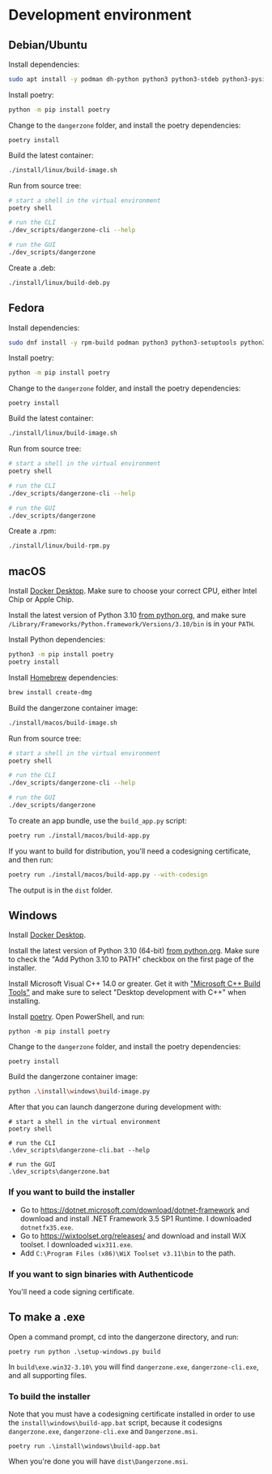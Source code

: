 # Development environment

## Debian/Ubuntu

Install dependencies:

```sh
sudo apt install -y podman dh-python python3 python3-stdeb python3-pyside2.qtcore python3-pyside2.qtgui python3-pyside2.qtwidgets python3-appdirs python3-click python3-xdg python3-colorama
```

Install poetry:

```sh
python -m pip install poetry
```

Change to the `dangerzone` folder, and install the poetry dependencies:

```
poetry install
```

Build the latest container:

```sh
./install/linux/build-image.sh
```

Run from source tree:

```sh
# start a shell in the virtual environment
poetry shell

# run the CLI
./dev_scripts/dangerzone-cli --help

# run the GUI
./dev_scripts/dangerzone
```

Create a .deb:

```sh
./install/linux/build-deb.py
```

## Fedora

Install dependencies:

```sh
sudo dnf install -y rpm-build podman python3 python3-setuptools python3-pyside2 python3-appdirs python3-click python3-pyxdg python3-colorama
```

Install poetry:

```sh
python -m pip install poetry
```

Change to the `dangerzone` folder, and install the poetry dependencies:

```
poetry install
```

Build the latest container:

```sh
./install/linux/build-image.sh
```

Run from source tree:

```sh
# start a shell in the virtual environment
poetry shell

# run the CLI
./dev_scripts/dangerzone-cli --help

# run the GUI
./dev_scripts/dangerzone
```

Create a .rpm:

```sh
./install/linux/build-rpm.py
```

## macOS

Install [Docker Desktop](https://www.docker.com/products/docker-desktop). Make sure to choose your correct CPU, either Intel Chip or Apple Chip.

Install the latest version of Python 3.10 [from python.org](https://www.python.org/downloads/macos/), and make sure `/Library/Frameworks/Python.framework/Versions/3.10/bin` is in your `PATH`.

Install Python dependencies:

```sh
python3 -m pip install poetry
poetry install
```

Install [Homebrew](https://brew.sh/) dependencies:

```sh
brew install create-dmg
```

Build the dangerzone container image:

```sh
./install/macos/build-image.sh
```

Run from source tree:

```sh
# start a shell in the virtual environment
poetry shell

# run the CLI
./dev_scripts/dangerzone-cli --help

# run the GUI
./dev_scripts/dangerzone
```

To create an app bundle, use the `build_app.py` script:

```sh
poetry run ./install/macos/build-app.py
```

If you want to build for distribution, you'll need a codesigning certificate, and then run:

```sh
poetry run ./install/macos/build-app.py --with-codesign
```

The output is in the `dist` folder.

## Windows

Install [Docker Desktop](https://www.docker.com/products/docker-desktop).

Install the latest version of Python 3.10 (64-bit) [from python.org](https://www.python.org/downloads/windows/). Make sure to check the "Add Python 3.10 to PATH" checkbox on the first page of the installer.


Install Microsoft Visual C++ 14.0 or greater. Get it with ["Microsoft C++ Build Tools"](https://visualstudio.microsoft.com/visual-cpp-build-tools/) and make sure to select "Desktop development with C++" when installing.

Install [poetry](https://python-poetry.org/). Open PowerShell, and run:

```
python -m pip install poetry
```

Change to the `dangerzone` folder, and install the poetry dependencies:

```
poetry install
```

Build the dangerzone container image:

```sh
python .\install\windows\build-image.py
```

After that you can launch dangerzone during development with:

```
# start a shell in the virtual environment
poetry shell

# run the CLI
.\dev_scripts\dangerzone-cli.bat --help

# run the GUI
.\dev_scripts\dangerzone.bat
```

### If you want to build the installer

* Go to https://dotnet.microsoft.com/download/dotnet-framework and download and install .NET Framework 3.5 SP1 Runtime. I downloaded `dotnetfx35.exe`.
* Go to https://wixtoolset.org/releases/ and download and install WiX toolset. I downloaded `wix311.exe`.
* Add `C:\Program Files (x86)\WiX Toolset v3.11\bin` to the path.

### If you want to sign binaries with Authenticode

You'll need a code signing certificate.

## To make a .exe

Open a command prompt, cd into the dangerzone directory, and run:

```
poetry run python .\setup-windows.py build
```

In `build\exe.win32-3.10\` you will find `dangerzone.exe`, `dangerzone-cli.exe`, and all supporting files.

### To build the installer

Note that you must have a codesigning certificate installed in order to use the `install\windows\build-app.bat` script, because it codesigns `dangerzone.exe`, `dangerzone-cli.exe` and `Dangerzone.msi`.

```
poetry run .\install\windows\build-app.bat
```

When you're done you will have `dist\Dangerzone.msi`.
